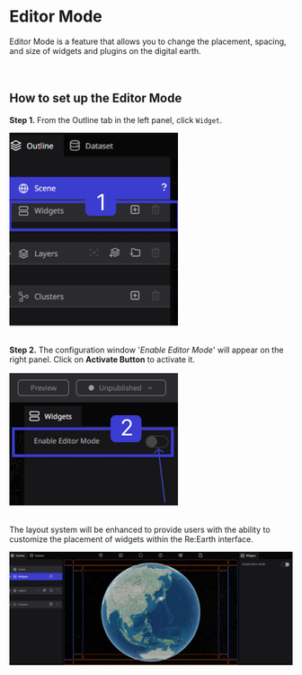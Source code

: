 # Editor Mode

Editor Mode is a feature that allows you to change the placement, spacing, and size of widgets and plugins on the digital earth.
<br>
<br>
<br>

## How to set up the Editor Mode

**Step 1.** From the Outline tab in the left panel, click `Widget`.

![Untitled](Editor%20Mode%20ca6719656d9e4c128c4607f77e1796f2/Untitled.png)
<br>
<br>

**Step 2.** The configuration window '*Enable Editor Mode*' will appear on the right panel. Click on **Activate Button** to activate it.

![Untitled](Editor%20Mode%20ca6719656d9e4c128c4607f77e1796f2/Untitled%201.png)
<br>
<br>

The layout system will be enhanced to provide users with the ability to customize the placement of widgets within the Re:Earth interface.

![Untitled](Editor%20Mode%20ca6719656d9e4c128c4607f77e1796f2/Untitled%202.png)
